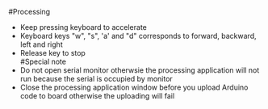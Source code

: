 #Processing
- Keep pressing keyboard to accelerate<br>
- Keyboard keys "w", "s", 'a' and "d" corresponds to forward, backward, left and right<br>
- Release key to stop<br>
#Special note
- Do not open serial monitor otherwsie the processing application will not run because the serial is occupied by monitor<br>
- Close the processing application window before you upload Arduino code to board otherwise the uploading will fail<br>
